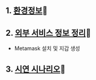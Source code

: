## 1. [환경정보](./Environment.md):link:



## 2. [외부 서비스 정보 정리](https://www.notion.so/Metamask-10-STEPS-b7645a6fbe0c45368b6ffe6370f7ea42):link:

- Metamask 설치 및 지갑 생성



## 3. [시연 시나리오](https://www.notion.so/2992a8225f6d4786bb44fec81489ba1e):link:

